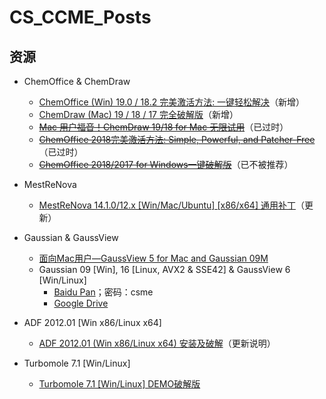 # CS_CCME_Posts
## 资源

* ChemOffice & ChemDraw

  * [ChemOffice (Win) 19.0 / 18.2 完美激活方法: 一键轻松解决](/cos/cow2.md)（新增）
  * [ChemDraw (Mac) 19 / 18 / 17 完全破解版](/cos/cdm2.md)（新增）
  * ~~[Mac 用户福音！ChemDraw 19/18 for Mac 无限试用](/cos/cdm.md)~~（已过时）
  * ~~[ChemOffice 2018完美激活方法: Simple, Powerful, and Patcher-Free](/cos/cow.md)~~（已过时）
  * ~~[ChemOffice 2018/2017 for Windows一键破解版](/cos/cow_legacy.md)~~（已不被推荐）

* MestReNova

  * [MestReNova 14.1.0/12.x \[Win/Mac/Ubuntu\] \[x86/x64\] 通用补丁](/mestrenova/mrn.md)（更新）

* Gaussian & GaussView

  * [面向Mac用户—GaussView 5 for Mac and Gaussian 09M](/gaussian/gvm.md)
  * Gaussian 09 \[Win\], 16 \[Linux, AVX2 & SSE42\] & GaussView 6 \[Win/Linux\]  
    * [Baidu Pan](https://pan.baidu.com/s/1DWAsU46HkDF9obtxQxCOeg)；密码：csme
    * [Google Drive](https://drive.google.com/drive/folders/18y4GHdCM6JbDAqHxMtYrAOTuGVcjoah7?usp=sharing)

* ADF 2012.01 \[Win x86/Linux x64\]
  * [ADF 2012.01 (Win x86/Linux x64) 安装及破解](/adf/adf.md)（更新说明）

* Turbomole 7.1 \[Win/Linux\]
  * [Turbomole 7.1 \[Win/Linux\] DEMO破解版](/turbomole/tmolx.md)
